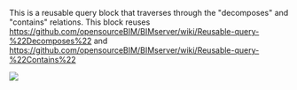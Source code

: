 This is a reusable query block that traverses through the "decomposes" and "contains" relations. This block reuses https://github.com/opensourceBIM/BIMserver/wiki/Reusable-query-%22Decomposes%22 and https://github.com/opensourceBIM/BIMserver/wiki/Reusable-query-%22Contains%22

![](https://raw.githubusercontent.com/opensourceBIM/BIMserver/master/Documentation/img/DecomposesContains.png)

